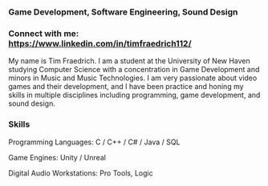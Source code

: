### Game Development, Software Engineering, Sound Design ###
### Connect with me: https://www.linkedin.com/in/timfraedrich112/
My name is Tim Fraedrich. I am a student at the University of New Haven studying Computer Science with a concentration in Game Development and minors in Music and Music Technologies. I am very passionate about video games and their development, and I have been practice and honing my skills in multiple disciplines including programming, game development, and sound design.

### Skills

Programming Languages: C / C++ / C# / Java / SQL

Game Engines: Unity / Unreal

Digital Audio Workstations: Pro Tools, Logic

